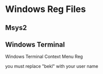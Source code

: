 # Windows Reg Files

## Msys2

## Windows Terminal

Windows Terminal Context Menu Reg

you must replace "bekl" with your user name
